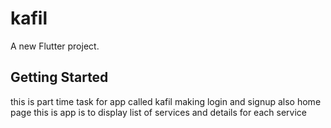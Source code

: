 # kafil

A new Flutter project.

## Getting Started
this is part time task for app called kafil making login and signup also home page this is app is to display list of services and details for each service 
